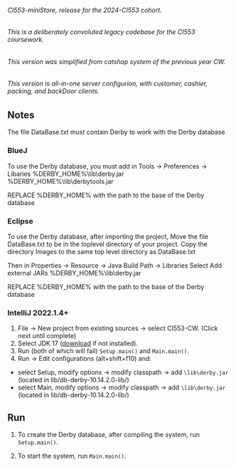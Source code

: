 ###### CI553-miniStore, release for the 2024-CI553 cohort.
###### This is a deliberately convoluted legacy codebase for the CI553 coursework.
###### This version was simplified from catshop system of the previous year CW.
###### This version is all-in-one server configurion, with customer, cashier, packing, and backDoor clients.
## Notes

The file DataBase.txt must contain Derby to work with the Derby database

### BlueJ
To use the Derby database, you must add in 
Tools -> Preferences -> Libaries
%DERBY_HOME%\lib\derby.jar
%DERBY_HOME%\lib\derbytools.jar

REPLACE %DERBY_HOME% with the path to the base of the Derby database

### Eclipse
To use the Derby database, after importing the project,
Move the file DataBase.txt to be in the toplevel directory of your project.
Copy the directory Images to the same top level directory as DataBase.txt

Then in Properties -> Resource -> Java Build Path -> Libraries
Select Add external JARs
%DERBY_HOME%\lib\derby.jar

REPLACE %DERBY_HOME% with the path to the base of the Derby database

### IntelliJ 2022.1.4+

1. File -> New project from existing sources -> select CI553-CW. (Click next until complete)
2. Select JDK 17 ([download](https://jdk.java.net/archive/) if not installed).
3. Run (both of which will fail) `Setup.main()` and `Main.main()`.
4. Run -> Edit configurations (alt+shift+f10) and:
- select Setup, modify options -> modify classpath -> add `\lib\derby.jar` (located in lib/db-derby-10.14.2.0-lib/)
- select Main, modify options -> modify classpath -> add `\lib\derby.jar` (located in lib/db-derby-10.14.2.0-lib/)

## Run

1. To create the Derby database, after compiling the system, run `Setup.main()`.

2. To start the system, run `Main.main()`.

